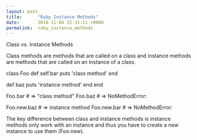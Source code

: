 ```yaml
---
layout: post
title:      "Ruby Instance Methods"
date:       2018-11-04 22:31:11 +0000
permalink:  ruby_instance_methods
---
```



Class vs. Instance Methods 

Class methods are methods that are called on a class and instance methods are methods that are called on an instance of a class. 

class Foo
    def self.bar
       puts 'class method'
  end
  
  def baz
      puts 'instance method'
    end
end

Foo.bar # => "class method"
Foo.baz # => NoMethodError: 

Foo.new.baz # => instance method
Foo.new.bar # => NoMethodError: 

The key difference between class and instance methods is instance methods only work with an instance and thus you have to create a new instance to use them (Foo.new). 

